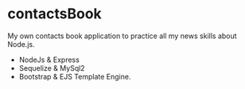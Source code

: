 # contactsBook
My own contacts book application to practice all my news skills about Node.js.

- NodeJs & Express  
- Sequelize & MySql2
- Bootstrap & EJS Template Engine.
